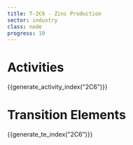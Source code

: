 ```yaml
---
title: T-2C6 - Zinc Production
sector: industry
class: node
progress: 10
---
```


# Activities

{{generate_activity_index("2C6")}}


# Transition Elements

{{generate_te_index("2C6")}}


